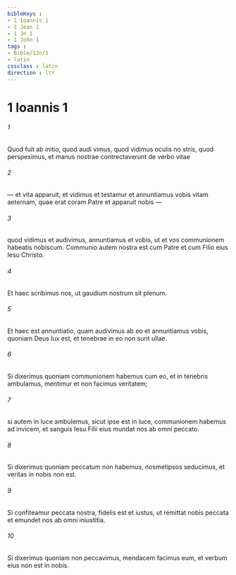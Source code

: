 ```yaml
---
bibleKeys : 
- 1 Ioannis 1
- 1 Jean 1
- 1 Jn 1
- 1 John 1
tags : 
- Bible/1Jn/1
- latin
cssclass : latin
direction : ltr
---
```


# 1 Ioannis 1

###### 1
Quod fuit ab initio, quod audi vimus, quod vidimus oculis no stris, quod perspeximus, et manus nostrae contrectaverunt de verbo vitae 
###### 2
— et vita apparuit, et vidimus et testamur et annuntiamus vobis vitam aeternam, quae erat coram Patre et apparuit nobis — 
###### 3
quod vidimus et audivimus, annuntiamus et vobis, ut et vos communionem habeatis nobiscum. Communio autem nostra est cum Patre et cum Filio eius Iesu Christo. 
###### 4
Et haec scribimus nos, ut gaudium nostrum sit plenum. 
###### 5
Et haec est annuntiatio, quam audivimus ab eo et annuntiamus vobis, quoniam Deus lux est, et tenebrae in eo non sunt ullae.
###### 6
Si dixerimus quoniam communionem habemus cum eo, et in tenebris ambulamus, mentimur et non facimus veritatem; 
###### 7
si autem in luce ambulemus, sicut ipse est in luce, communionem habemus ad invicem, et sanguis Iesu Filii eius mundat nos ab omni peccato.
###### 8
Si dixerimus quoniam peccatum non habemus, nosmetipsos seducimus, et veritas in nobis non est. 
###### 9
Si confiteamur peccata nostra, fidelis est et iustus, ut remittat nobis peccata et emundet nos ab omni iniustitia. 
###### 10
Si dixerimus quoniam non peccavimus, mendacem facimus eum, et verbum eius non est in nobis.
